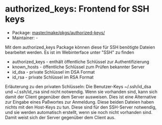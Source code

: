 # authorized_keys: Frontend for SSH keys
  - Package: [master/make/pkgs/authorized-keys/](https://github.com/Freetz-NG/freetz-ng/tree/master/make/pkgs/authorized-keys/)
  - Maintainer: -

Mit dem authorized_keys Package können diese für SSH benötigte Dateien
bearbeitet werden. Es ist im Webinterface unter "SSH" zu finden

-   authorized_keys - enthält öffentliche Schlüssel zur
    Authentifizierung
-   known_hosts - öffentliche Schlüssel zum Prüfen bekannter Server
-   id_dsa - private Schlüssel im DSA Format
-   id_rsa - private Schlüssel im RSA Format

Erläuterung zu den privaten Schlüsseln: Die Benutzer-Keys
~/.ssh/id_dsa und ~/.ssh/id_rsa sind nicht notwendig. Wenn sie
vorhanden sind, kann sich damit der Client gegenüber dem Server
ausweisen. Dies ist eine Alternative zur Eingabe eines Paßwortes zur
Anmeldung. Diese beiden Dateien haben nichts mit den Host-Keys zu tun.
Diese sind für den SSH-Server notwendig, und sie werden automatisch
erstellt, wenn sie noch nicht vorhanden sind. Damit weist sich der
Server gegenüber dem Client aus.

